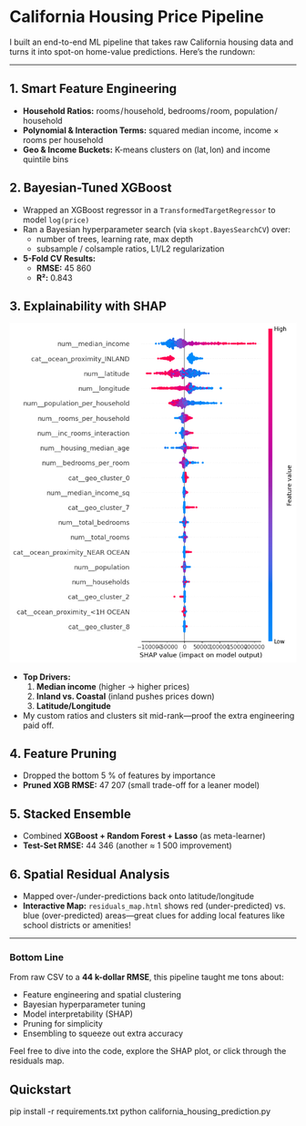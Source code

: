 # California Housing Price Pipeline

I built an end-to-end ML pipeline that takes raw California housing data and turns it into spot-on home-value predictions. Here’s the rundown:

---

## 1. Smart Feature Engineering  
- **Household Ratios:** rooms / household, bedrooms / room, population / household  
- **Polynomial & Interaction Terms:** squared median income, income × rooms per household  
- **Geo & Income Buckets:** K-means clusters on (lat, lon) and income quintile bins  

## 2. Bayesian-Tuned XGBoost  
- Wrapped an XGBoost regressor in a `TransformedTargetRegressor` to model `log(price)`  
- Ran a Bayesian hyperparameter search (via `skopt.BayesSearchCV`) over:  
  - number of trees, learning rate, max depth  
  - subsample / colsample ratios, L1/L2 regularization  
- **5-Fold CV Results:**  
  - **RMSE:** 45 860  
  - **R²:** 0.843  

## 3. Explainability with SHAP  
![SHAP Summary](shap_summary.png)  
- **Top Drivers:**  
  1. **Median income** (higher → higher prices)  
  2. **Inland vs. Coastal** (inland pushes prices down)  
  3. **Latitude/Longitude**  
- My custom ratios and clusters sit mid-rank—proof the extra engineering paid off.

## 4. Feature Pruning  
- Dropped the bottom 5 % of features by importance  
- **Pruned XGB RMSE:** 47 207 (small trade-off for a leaner model)

## 5. Stacked Ensemble  
- Combined **XGBoost + Random Forest + Lasso** (as meta-learner)  
- **Test-Set RMSE:** 44 346  (another ≈ 1 500 improvement)

## 6. Spatial Residual Analysis  
- Mapped over-/under-predictions back onto latitude/longitude  
- **Interactive Map:** `residuals_map.html` shows red (under-predicted) vs. blue (over-predicted) areas—great clues for adding local features like school districts or amenities!

---

### Bottom Line  
From raw CSV to a **44 k-dollar RMSE**, this pipeline taught me tons about:
- Feature engineering and spatial clustering  
- Bayesian hyperparameter tuning  
- Model interpretability (SHAP)  
- Pruning for simplicity  
- Ensembling to squeeze out extra accuracy  

Feel free to dive into the code, explore the SHAP plot, or click through the residuals map.

## Quickstart


pip install -r requirements.txt
python california_housing_prediction.py
